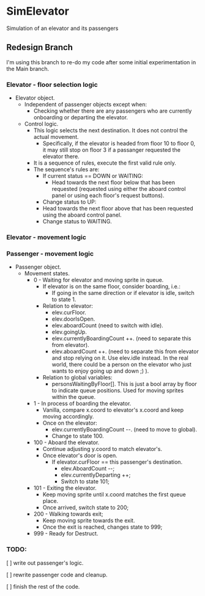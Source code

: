 # SimElevator
Simulation of an elevator and its passengers

## Redesign Branch
I'm using this branch to re-do my code after some initial experimentation in the Main branch. 

### Elevator - floor selection logic
* Elevator object.
  * Independent of passenger objects except when:
    * Checking whether there are any passengers who are currently onboarding or departing the elevator.
  * Control logic.
    * This logic selects the next destination. It does not control the actual movement.
      * Specifically, if the elevator is headed from floor 10 to floor 0, it may still stop on floor 3 if a passanger requested the elevator there.
    * It is a sequence of rules, execute the first valid rule only.
    * The sequence's rules are:
      * If current status == DOWN or WAITING:
        * Head towards the next floor below that has been requested (requested using either the aboard control panel or using each floor's request buttons). 
      * Change status to UP:
      * Head towards the next floor above that has been requested using the aboard control panel.
      * Change status to WAITING.

### Elevator - movement logic

### Passenger - movement logic
* Passenger object.
  * Movement states.
    * 0 - Waiting for elevator and moving sprite in queue.
      * If elevator is on the same floor, consider boarding, i.e.:
        * If going in the same direction or if elevator is idle, switch to state 1.
      * Relation to elevator:
        * elev.curFloor.
        * elev.doorIsOpen.
        * elev.aboardCount (need to switch with idle).
        * elev.goingUp.
        * elev.currentlyBoardingCount ++. (need to separate this from elevator).
        * elev.aboardCount ++. (need to separate this from elevator and stop relying on it. Use elev.idle instead. In the real world, there could be a person on the elevator who just wants to enjoy going up and down ;) ).
      * Relation to global variables:
        * personsWaitingByFloor[]. This is just a bool array by floor to indicate queue positions. Used for moving sprites within the queue.
    * 1 - In process of boarding the elevator.
      * Vanilla, compare x.coord to elevator's x.coord and keep moving accordingly.
      * Once on the elevator:
        * elev.currentlyBoardingCount --. (need to move to global).
        * Change to state 100.
    * 100 - Aboard the elevator.
      * Continue adjusting y.coord to match elevator's. 
      * Once elevator's door is open.
        * If elevator.curFloor == this passenger's destination.
          * elev.AboardCount --;
          * elev.currentlyDeparting ++;
          * Switch to state 101;
    * 101 - Exiting the elevator.
      * Keep moving sprite until x.coord matches the first queue place.
      * Once arrived, switch state to 200;
    * 200 - Walking towards exit;
      * Keep moving sprite towards the exit.
      * Once the exit is reached, changes state to 999;
    * 999 - Ready for Destruct.
      

### TODO: 

[ ] write out passenger's logic.

[ ] rewrite passenger code and cleanup.

[ ] finish the rest of the code.